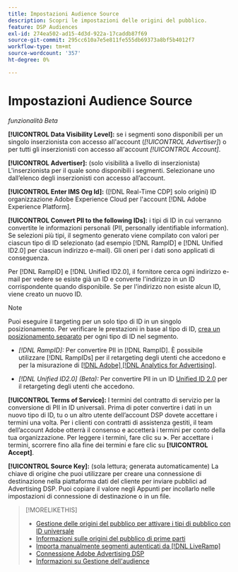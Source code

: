 ```yaml
---
title: Impostazioni Audience Source
description: Scopri le impostazioni delle origini del pubblico.
feature: DSP Audiences
exl-id: 274ea502-ad15-4d3d-922a-17caddb87f69
source-git-commit: 295cc610a7e5e811fe555db69373a8bf5b4012f7
workflow-type: tm+mt
source-wordcount: '357'
ht-degree: 0%

---
```


# Impostazioni Audience Source

*funzionalità Beta*

**[!UICONTROL Data Visibility Level]:** se i segmenti sono disponibili per un singolo inserzionista con accesso all&#39;account (*[!UICONTROL Advertiser]*) o per tutti gli inserzionisti con accesso all&#39;account *[!UICONTROL Account]*.

**[!UICONTROL Advertiser]:** (solo visibilità a livello di inserzionista) L&#39;inserzionista per il quale sono disponibili i segmenti. Selezionane uno dall’elenco degli inserzionisti con accesso all’account.

**[!UICONTROL Enter IMS Org Id]:** ([!DNL Real-Time CDP] solo origini) ID organizzazione Adobe Experience Cloud per l&#39;account [!DNL Adobe Experience Platform].

**[!UICONTROL Convert PII to the following IDs]:** i tipi di ID in cui verranno convertite le informazioni personali (PII, personally identifiable information). Se selezioni più tipi, il segmento generato viene compilato con valori per ciascun tipo di ID selezionato (ad esempio [!DNL RampID] e [!DNL Unified ID2.0] per ciascun indirizzo e-mail). Gli oneri per i dati sono applicati di conseguenza.

Per [!DNL RampID] e [!DNL Unified ID2.0], il fornitore cerca ogni indirizzo e-mail per vedere se esiste già un ID e converte l&#39;indirizzo in un ID corrispondente quando disponibile. Se per l&#39;indirizzo non esiste alcun ID, viene creato un nuovo ID.

>[!NOTE]
>
>Puoi eseguire il targeting per un solo tipo di ID in un singolo posizionamento. Per verificare le prestazioni in base al tipo di ID, [crea un posizionamento separato](/help/dsp/campaign-management/placements/placement-create.md) per ogni tipo di ID nel segmento.

* *[!DNL RampID]:* Per convertire PII in [!DNL RampID]. È possibile utilizzare [!DNL RampIDs] per il retargeting degli utenti che accedono e per la misurazione di [[!DNL Adobe] [!DNL Analytics for Advertising]](/help/integrations/analytics/overview.md).

* *[!DNL Unified ID2.0] (Beta):* Per convertire PII in un ID [Unified ID 2.0](https://unifiedid.com) per il retargeting degli utenti che accedono.

<!-- Later
* *[!DNL ID5] (Beta):* To convert PII to an [!DNL ID5] ID. You can use [!DNL ID5] IDs for retargeting logging-in users and for [[!DNL Adobe] [!DNL Analytics for Advertising]](/help/integrations/analytics/overview.md) measurement.

-->

**[!UICONTROL Terms of Service]:** I termini del contratto di servizio per la conversione di PII in ID universali. Prima di poter convertire i dati in un nuovo tipo di ID, tu o un altro utente dell’account DSP dovete accettare i termini una volta. Per i clienti con contratti di assistenza gestiti, il team dell’account Adobe otterrà il consenso e accetterà i termini per conto della tua organizzazione. Per leggere i termini, fare clic su **>**. Per accettare i termini, scorrere fino alla fine dei termini e fare clic su **[!UICONTROL Accept]**.

**[!UICONTROL Source Key]:** (sola lettura; generata automaticamente) La chiave di origine che puoi utilizzare per creare una connessione di destinazione nella piattaforma dati del cliente per inviare pubblici ad Advertising DSP. Puoi copiare il valore negli Appunti per incollarlo nelle impostazioni di connessione di destinazione o in un file.

>[!MORELIKETHIS]
>
>* [Gestione delle origini del pubblico per attivare i tipi di pubblico con ID universale](source-manage.md)
>* [Informazioni sulle origini del pubblico di prime parti](source-about.md)
>* [Importa manualmente segmenti autenticati da [!DNL LiveRamp]](/help/dsp/audiences/sources/source-import-liveramp-segments.md)
>* [Connessione Adobe Advertising DSP](https://experienceleague.adobe.com/docs/experience-platform/destinations/catalog/advertising/adobe-advertising-cloud-connection.html?lang=it)
>* [Informazioni su Gestione dell&#39;audience](/help/dsp/audiences/audience-about.md)
